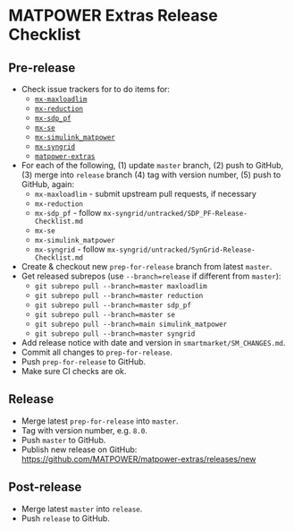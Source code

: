 MATPOWER Extras Release Checklist
=================================

Pre-release
-----------

- Check issue trackers for to do items for:
  - [`mx-maxloadlim`](https://github.com/CamilleH/Max-Load-Lim-matpower/issues)
  - [`mx-reduction`](https://github.com/MATPOWER/mx-reduction/issues)
  - [`mx-sdp_pf`](https://github.com/MATPOWER/mx-sdp_pf/issues)
  - [`mx-se`](https://github.com/MATPOWER/mx-se/issues)
  - [`mx-simulink_matpower`](https://github.com/MATPOWER/mx-simulink_matpower/issues)
  - [`mx-syngrid`](https://github.com/MATPOWER/mx-syngrid/issues)
  - [`matpower-extras`](https://github.com/MATPOWER/matpower-extras/issues)
- For each of the following, (1) update `master` branch, (2) push to GitHub,
  (3) merge into `release` branch (4) tag with version number, (5) push to
  GitHub, again:
  - `mx-maxloadlim` - submit upstream pull requests, if necessary
  - `mx-reduction`
  - `mx-sdp_pf` - follow `mx-syngrid/untracked/SDP_PF-Release-Checklist.md`
  - `mx-se`
  - `mx-simulink_matpower`
  - `mx-syngrid` - follow `mx-syngrid/untracked/SynGrid-Release-Checklist.md`
- Create & checkout new `prep-for-release` branch from latest `master`.
- Get released subrepos (use `--branch=release` if different from `master`):
  - `git subrepo pull --branch=master maxloadlim`
  - `git subrepo pull --branch=master reduction`
  - `git subrepo pull --branch=master sdp_pf`
  - `git subrepo pull --branch=master se`
  - `git subrepo pull --branch=main simulink_matpower`
  - `git subrepo pull --branch=master syngrid`
- Add release notice with date and version in `smartmarket/SM_CHANGES.md`.
- Commit all changes to `prep-for-release`.
- Push `prep-for-release` to GitHub.
- Make sure CI checks are ok.


Release
-------
- Merge latest `prep-for-release` into `master`.
- Tag with version number, e.g. `8.0`.
- Push `master` to GitHub.
- Publish new release on GitHub: https://github.com/MATPOWER/matpower-extras/releases/new


Post-release
------------
- Merge latest `master` into `release`.
- Push `release` to GitHub.
